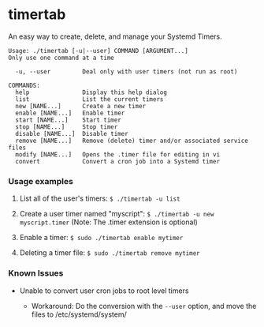 # timertab

An easy way to create, delete, and manage your Systemd Timers.

```
Usage: ./timertab [-u|--user] COMMAND [ARGUMENT...]
Only use one command at a time

  -u, --user         Deal only with user timers (not run as root)

COMMANDS:
  help               Display this help dialog
  list               List the current timers
  new [NAME...]      Create a new timer
  enable [NAME...]   Enable timer
  start [NAME...]    Start timer
  stop [NAME...]     Stop timer
  disable [NAME...]  Disable timer
  remove [NAME...]   Remove (delete) timer and/or associated service files
  modify [NAME...]   Opens the .timer file for editing in vi
  convert            Convert a cron job into a Systemd timer
```

### Usage examples

1. List all of the user's timers:
   `$ ./timertab -u list`

2. Create a user timer named "myscript":
   `$ ./timertab -u new myscript.timer`  (Note: The .timer extension is optional)

3. Enable a timer:
   `$ sudo ./timertab enable mytimer`

4. Deleting a timer file:
   `$ sudo ./timertab remove mytimer`

### Known Issues

- Unable to convert user cron jobs to root level timers

  - Workaround:
    Do the conversion with the `--user` option, and move the files to /etc/systemd/system/
